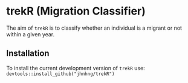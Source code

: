 # trekR (Migration Classifier)

The aim of `trekR` is to classify whether an individual is a migrant or not within a given year.  

## Installation
To install the current development version of `trekR` use:
`devtools::install_github("jhnhng/trekR")`

